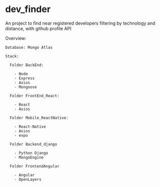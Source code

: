 # dev_finder
An project to find near registered developers filtering by technology and distance, with github profile API

Overview:

    Database: Mongo Atlas

    Stack:
  
      Folder BackEnd:
    
        - Node
        - Express
        - Axios
        - Mongoose
        
      Folder FrontEnd_React:
      
        - React
        - Axios
      
      Folder Mobile_ReactNative:
      
        - React-Native
        - Axios
        - expo

      Folder Backend_django
      
        - Python Django
        - MongoEngine
        
      Folder FrontendAngular
      
        - Angular
        - OpenLayers
